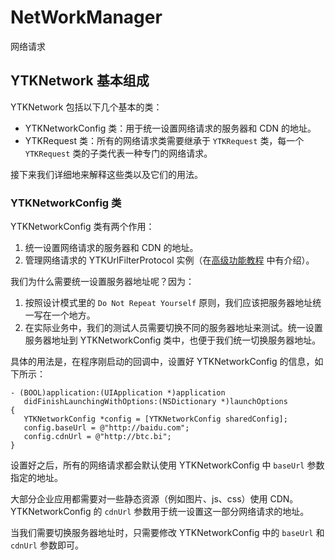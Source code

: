 # NetWorkManager
网络请求
## YTKNetwork 基本组成

YTKNetwork 包括以下几个基本的类：

 * YTKNetworkConfig 类：用于统一设置网络请求的服务器和 CDN 的地址。
 * YTKRequest 类：所有的网络请求类需要继承于 `YTKRequest` 类，每一个 `YTKRequest` 类的子类代表一种专门的网络请求。

接下来我们详细地来解释这些类以及它们的用法。

### YTKNetworkConfig 类

YTKNetworkConfig 类有两个作用：

 1. 统一设置网络请求的服务器和 CDN 的地址。
 2. 管理网络请求的 YTKUrlFilterProtocol 实例（在[高级功能教程](ProGuide_cn.md) 中有介绍）。

我们为什么需要统一设置服务器地址呢？因为：

 1. 按照设计模式里的 `Do Not Repeat Yourself` 原则，我们应该把服务器地址统一写在一个地方。
 2. 在实际业务中，我们的测试人员需要切换不同的服务器地址来测试。统一设置服务器地址到 YTKNetworkConfig 类中，也便于我们统一切换服务器地址。
 
具体的用法是，在程序刚启动的回调中，设置好 YTKNetworkConfig 的信息，如下所示：

```objc
- (BOOL)application:(UIApplication *)application 
   didFinishLaunchingWithOptions:(NSDictionary *)launchOptions
{
   YTKNetworkConfig *config = [YTKNetworkConfig sharedConfig];
   config.baseUrl = @"http://baidu.com";
   config.cdnUrl = @"http://btc.bi";
}
```

设置好之后，所有的网络请求都会默认使用 YTKNetworkConfig 中 `baseUrl` 参数指定的地址。

大部分企业应用都需要对一些静态资源（例如图片、js、css）使用 CDN。YTKNetworkConfig 的 `cdnUrl` 参数用于统一设置这一部分网络请求的地址。

当我们需要切换服务器地址时，只需要修改 YTKNetworkConfig 中的 `baseUrl` 和 `cdnUrl` 参数即可。
